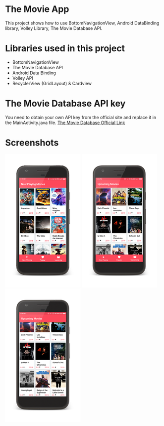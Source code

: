 # The Movie App
This project shows how to use BottomNavigationView, Android DataBinding library, Volley Library, The Movie Database  API.

# Libraries used in this project
- BottomNavigationView
- The Movie Database API
- Android Data Binding
- Volley API
- RecyclerView (GridLayout) & Cardview

# The Movie Database API key
 You need to obtain your own API key from the official site and replace it in the MainActivity.java file.
 <a href="https://www.themoviedb.org/" target="API"> The Movie Database Official Link </a>

 

# Screenshots
<img src="/s1.png"/>
<img src="/s2.png"/>
<img src="/s3.png"/>

